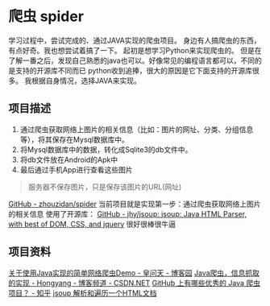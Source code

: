 # 爬虫 spider
学习过程中，尝试完成的、通过JAVA实现的爬虫项目。
身边有人搞爬虫的东西，有点好奇。我也想尝试着搞了一下。
起初是想学习Python来实现爬虫的。
但是在了解一番之后，发现自己熟悉的java也可以。好像常见的编程语言都可以，不同的是支持的开源库不同而已
python收到追捧，很大的原因是它下面支持的开源库很多。
我根据自身情况，选择JAVA来实现。
## 项目描述
1. 通过爬虫获取网络上图片的相关信息（比如：图片的网址、分类、分组信息等），将其保存在Mysql数据库中。
2. 将Mysql数据库中的数据，转化成Sqlite3的db文件中。
3. 将db文件放在Android的Apk中
4. 最后通过手机App进行查看这些图片

> 服务器不保存图片，只是保存该图片的URL(网址)

[GitHub - zhouzidan/spider](https://github.com/zhouzidan/spider)
当前项目就是实现第一步：通过爬虫获取网络上图片的相关信息
使用了开源库： [GitHub - jhy/jsoup: jsoup: Java HTML Parser, with best of DOM, CSS, and jquery](https://github.com/jhy/jsoup)
很好很棒很牛逼

## 项目资料
[关于使用Java实现的简单网络爬虫Demo - 皇问天 - 博客园](http://www.cnblogs.com/huangwentian/p/6484534.html)
[Java爬虫，信息抓取的实现 - Hongyang        - 博客频道 - CSDN.NET](http://blog.csdn.net/lmj623565791/article/details/23272657)
[GitHub 上有哪些优秀的 Java 爬虫项目？ - 知乎](https://www.zhihu.com/question/31427895)
[jsoup 解析和遍历一个HTML文档](http://www.open-open.com/jsoup/parsing-a-document.htm)
